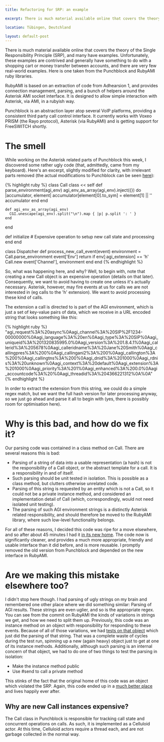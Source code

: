 ```yaml
---
title: Refactoring for SRP: an example

excerpt: There is much material available online that covers the theory of the Single Responsibility Principle (SRP), but few real world examples. Here's one taken from a medium size open-source codebase just this week.

location: Tübingen, Deutchland

layout: default-post
---
```


There is much material available online that covers the theory of the Single Responsibility Principle (SRP), and many have examples. Unfortunately, these examples are contrived and generally have something to do with a shopping cart or money transfer between accounts, and there are very few real-world examples. Here is one taken from the Punchblock and RubyAMI ruby libraries.

RubyAMI is based on an extraction of code from Adhearsion 1, and provides connection management, parsing, and a bunch of helpers around the Asterisk AMI socket interface. It is designed to allow simple interaction with Asterisk, via AMI, in a rubyish way.

Punchblock is an abstraction layer atop several VoIP platforms, providing a consistent third party call control interface. It currently works with Voxeo PRISM (the Rayo protocol), Asterisk (via RubyAMI) and is getting support for FreeSWITCH shortly.

# The smell

While working on the Asterisk related parts of Punchblock this week, I discovered some rather ugly code (that, admittedly, came from my keyboard). Here's an excerpt, slightly modified for clarity, with irrelevant parts removed (the actual modifications to Punchblock can be seen [here](https://github.com/adhearsion/punchblock/commit/85c992b5251bf04a31def1455fc0ddeb03fb716b)):

{% highlight ruby %}
class Call
  class << self
    def parse_environment(agi_env)
      agi_env_as_array(agi_env).inject({}) do |accumulator, element|
        accumulator[element[0].to_sym] = element[1] || ''
        accumulator
      end
    end

    def agi_env_as_array(agi_env)
      CGI.unescape(agi_env).split("\n").map { |p| p.split ': ' }
    end
  end

  def initialize
    # Expensive operation to setup new call state and processing
  end
end

class Dispatcher
  def process_new_call_event(event)
    environment = Call.parse_environment event['Env']
    return if env[:agi_extension] == 'h'
    Call.new event['Channel'], environment
  end
end
{% endhighlight %}

So, what was happening here, and why? Well, to begin with, note that creating a new Call object is an expensive operation (details on that later). Consequently, we want to avoid having to create one unless it's actually necessary. Asterisk, however, may fire events at us for calls we are not interested in (eg calls to the 'h' extension). We want to avoid processing these kind of calls.

The extension a call is directed to is part of the AGI environment, which is just a set of key-value pairs of data, which we receive in a URL encoded string that looks something like this:

{% highlight ruby %}
"agi_request%3A%20async%0Aagi_channel%3A%20SIP%2F1234-00000000%0Aagi_language%3A%20en%0Aagi_type%3A%20SIP%0Aagi_uniqueid%3A%201320835995.0%0Aagi_version%3A%201.8.4.1%0Aagi_callerid%3A%205678%0Aagi_calleridname%3A%20Jane%20Smith%0Aagi_callingpres%3A%200%0Aagi_callingani2%3A%200%0Aagi_callington%3A%200%0Aagi_callingtns%3A%200%0Aagi_dnid%3A%201000%0Aagi_rdnis%3A%20unknown%0Aagi_context%3A%20default%0Aagi_extension%3A%201000%0Aagi_priority%3A%201%0Aagi_enhanced%3A%200.0%0Aagi_accountcode%3A%20%0Aagi_threadid%3A%204366221312%0A%0A"
{% endhighlight %}

In order to extract the extension from this string, we could do a simple regex match, but we want the full hash version for later processing anyway, so we just go ahead and parse it all to begin with (yes, there is possibly room for optimisation here).

# Why is this bad, and how do we fix it?

Our parsing code was contained in a class method on Call. There are several reasons this is bad:

* Parsing of a string of data into a usable representation (a hash) is not the responsibility of a Call object, or the abstract template for a call. It is a responsibility in and of itself.
* Such parsing should be unit tested in isolation. This is possible as a class method, but clutters otherwise unrelated code.
* Parsing of this string is requested by an entity which is not a Call, so it could not be a private instance method, and considered an implementation detail of Call (which, correspondingly, would not need isolated unit testing).
* The parsing of such AGI environment strings is a distinctly Asterisk related responsibility, and should therefore be moved to the RubyAMI library, where such low-level functionality belongs.

For all of these reasons, I decided this code was ripe for a move elsewhere, and so after about 45 minutes I had it [in its new home](https://github.com/adhearsion/ruby_ami/commit/e538c274d4e0478a2feedb9ab97e95366f2b612a#L3L-1). The code now is significantly cleaner, and provides a much more appropriate, friendly and usable interface than it did before, and is more reusable. I promptly removed the old version from Punchblock and depended on the new interface in RubyAMI.

# Are we making this mistake elsewhere too?

I didn't stop here though. I had parsing of ugly strings on my brain and remembered one other place where we did something similar: Parsing of AGI results. These strings are even uglier, and so is the appropriate regex. You can see from the commit on RubyAMI the kinds of variations in strings we get, and how we need to split them up. Previously, this code was an instance method on an object with responsibility for responding to these events. Because of all of those variations, we had [tests on that object](https://github.com/adhearsion/punchblock/commit/85c992b5251bf04a31def1455fc0ddeb03fb716b) which just did the parsing of that string. That was a complete waste of cycles during the test run, spinning up a new (again heavy) object just to get at one of its instance methods. Additionally, although such parsing is an internal concern of that object, we had to do one of two things to test the parsing in isolation:

* Make the instance method public
* Use #send to call a private method

This stinks of the fact that the original home of this code was an object which violated the SRP. Again, this code ended up in a [much better place](https://github.com/adhearsion/ruby_ami/commit/e538c274d4e0478a2feedb9ab97e95366f2b612a#L2L-1) and lives happily ever after.

## Why are new Call instances expensive?

The Call class in Punchblock is responsible for tracking call state and concurrent operations on calls. As such, it is implemented as a Celluloid actor. At this time, Celluloid actors require a thread each, and are not garbage collected in the normal way.
